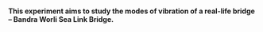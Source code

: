 #### This experiment aims to study the modes of vibration of a real-life bridge – Bandra Worli Sea Link Bridge.
